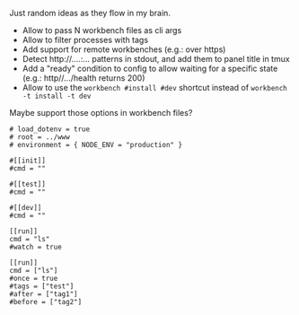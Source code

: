 Just random ideas as they flow in my brain.

- Allow to pass N workbench files as cli args
- Allow to filter processes with tags
- Add support for remote workbenches (e.g.: over https)
- Detect http://....:... patterns in stdout, and add them to panel title in tmux
- Add a "ready" condition to config to allow waiting for a specific state (e.g.: http//.../health returns 200)
- Allow to use the `workbench #install #dev` shortcut instead of `workbench -t install -t dev`

Maybe support those options in workbench files?

```
# load_dotenv = true
# root = ../www
# environment = { NODE_ENV = "production" }

#[[init]]
#cmd = ""

#[[test]]
#cmd = ""

#[[dev]]
#cmd = ""

[[run]]
cmd = "ls"
#watch = true

[[run]]
cmd = ["ls"]
#once = true
#tags = ["test"]
#after = ["tag1"]
#before = ["tag2"]
```
